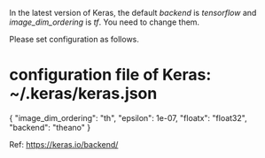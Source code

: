 In the latest version of Keras, the default *backend* is *tensorflow* and *image_dim_ordering* is *tf*. You need to change them. 

Please set configuration as follows. 

# configuration file of Keras: ~/.keras/keras.json
{
    "image_dim_ordering": "th",
    "epsilon": 1e-07,
    "floatx": "float32",
    "backend": "theano"
}

Ref: <https://keras.io/backend/>
